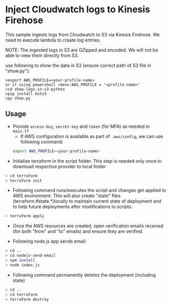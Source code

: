 # Inject Cloudwatch logs to Kinesis Firehose

This sample ingests logs from Cloudwatch to S3 via Kinesis Firehose.  We need to execute lambda to create log entries.

NOTE:  The ingested logs in S3 are GZipped and encoded.  We will not be able to view them directly from S3.

use following to show the data in S3 (ensure correct path of S3 file in "show.py"):

```
>export AWS_PROFILE=<your-profile-name>
or if using powershell >$env:AWS_PROFILE = '<profile-name>'
>cd show-logs-in-s3-python
>pip install boto3
>py show.py
```

## Usage

- Provide `access-key`, `secret-key` and `token` (for MFA) as needed in `main.tf`
  - If AWS configuration is available as part of `.aws/config`, we can use following command:
  ```bash
  export AWS_PROFILE=<your-profile-name>
  ```
- Initialize terraform in the script folder. This step is needed only once to download respective provider to local folder

```bash
> cd terraform
> terraform init
```

- Following command runs/executes the script and changes get applied to AWS environment. This will also create "state" files (terraform.tfstate.\*)locally to maintain current state of deployment and to help future deployments after modifications to scripts.

```bash
> terraform apply
```

- Once the AWS resources are created, open verification emails received (for both "from" and "to" emails) and ensure they are verified.

- Following node.js app sends email:

```bash
> cd ..
> cd nodejs-send-email
> npm install
> node index.js
```

- Following command permanently deletes the deployment (including state)

```bash
> cd ..
> cd terraform
> terraform destroy
```

